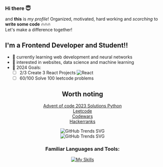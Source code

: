 ### Hi there 😇

and **this** is *my profile*! Organized, motivated, hard working and *scorching* to **write some code** 🔥🔥🔥<br>
Let's make a difference together!

<p></p>

## I'm a Frontend Developer and Student!!
- 🌱 currently learning web development and neural networks
- 🤔 interested in websites, data science and machine learning
- 🥅 2024 Goals:
  - [ ] 2/3 Create 3 React Projects ![React](https://img.shields.io/badge/React-blue?style=for-the-badge&logo=react)
  - [ ] 60/100 Solve 100 leetcode problems
<div align="center">
  
## Worth noting
[Advent of code 2023 Solutions Python](https://github.com/NxtPerfect/advent_of_code_2023)<br>
[Leetcode](https://leetcode.com/NxtPerfect/)<br>
[Codewars](https://www.codewars.com/users/NxtPerfect)<br>
[Hackerranks](https://www.hackerrank.com/profile/alakaxan)<br>

![GitHub Trends SVG](https://api.githubtrends.io/user/svg/NxtPerfect/langs?time_range=one_year&theme=dark)<br>
![GitHub Trends SVG](https://api.githubtrends.io/user/svg/NxtPerfect/repos?time_range=one_year&theme=dark)<br>

<p></p>

### Familiar Languages and Tools:

[![My Skills](https://skillicons.dev/icons?i=js,ts,react,next,html,css,sass,tailwind,python,c,go,mysql,postgres,sqlite,figma,nodejs,bun,git,neovim,linux&perline=6)](https://skillicons.dev)

</div>
